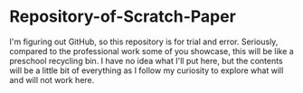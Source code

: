Repository-of-Scratch-Paper
===========================

I'm figuring out GitHub, so this repository is for trial and error. Seriously, compared to the professional work some of you showcase, this will be like a preschool recycling bin. I have no idea what I'll put here, but the contents will be a little bit of everything as I follow my curiosity to explore what will and will not work here.
